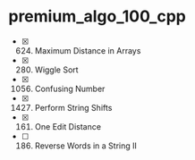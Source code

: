 # premium_algo_100_cpp

- [x] 624. Maximum Distance in Arrays
- [x] 280. Wiggle Sort
- [x] 1056. Confusing Number
- [x] 1427. Perform String Shifts
- [x] 161. One Edit Distance
- [ ] 186. Reverse Words in a String II
